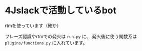 # 4Jslackで活動しているbot

rtmを使っています（確か）

フレーズ認識やrtmでの発火は `run.py` に、
発火後に使う関数系は `plugins/functions.py` に入れています。
